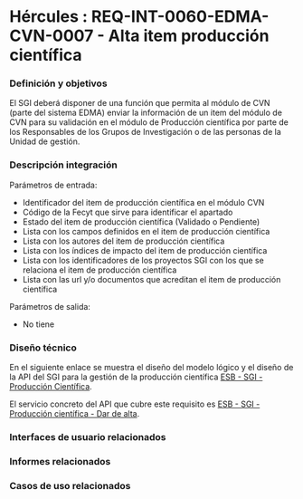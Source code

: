 # Hércules : REQ\-INT\-0060\-EDMA\-CVN\-0007 \- Alta item producción científica







### Definición y objetivos

El SGI deberá disponer de una función que permita al módulo de CVN (parte del sistema EDMA) enviar la información de un item del módulo de CVN para su validación en el módulo de Producción científica por parte de los Responsables de los Grupos de Investigación o de las personas de la Unidad de gestión.

### Descripción integración

Parámetros de entrada:

* Identificador del item de producción científica en el módulo CVN
* Código de la Fecyt que sirve para identificar el apartado
* Estado del item de producción científica (Validado o Pendiente)
* Lista con los campos definidos en el item de producción científica
* Lista con los autores del item de producción científica
* Lista con los índices de impacto del item de producción científica
* Lista con los identificadores de los proyectos SGI con los que se relaciona el item de producción científica
* Lista con las url y/o documentos que acreditan el item de producción científica

Parámetros de salida:

* No tiene

### Diseño técnico

En el siguiente enlace se muestra el diseño del modelo lógico y el diseño de la API del SGI para la gestión de la producción científica [ESB \- SGI \- Producción Científica](/hercules/sgi-sistema-de-gestion-de-investigacion/diseno/componentes/sgi-esb/esb-sgi/esb-sgi-produccion-cientifica/index.md "/hercules/sgi-sistema-de-gestion-de-investigacion/diseno/componentes/sgi-esb/esb-sgi/esb-sgi-produccion-cientifica/index.md").

El servicio concreto del API que cubre este requisito es [ESB \- SGI \- Producción científica \- Dar de alta](/hercules/sgi-sistema-de-gestion-de-investigacion/diseno/componentes/sgi-esb/esb-sgi/esb-sgi-produccion-cientifica/esb-sgi-produccion-cientifica-dar-de-alta.md "/hercules/sgi-sistema-de-gestion-de-investigacion/diseno/componentes/sgi-esb/esb-sgi/esb-sgi-produccion-cientifica/esb-sgi-produccion-cientifica-dar-de-alta.md").







### Interfaces de usuario relacionados







### Informes relacionados







### Casos de uso relacionados









  








